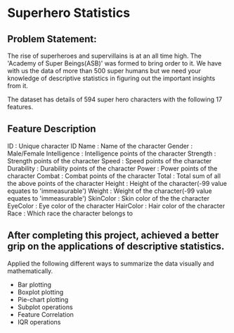# Superhero Statistics
## Problem Statement:
The rise of superheroes and supervillains is at an all time high. The 'Academy of Super Beings(ASB)' was formed to bring order to it. We have with us the data of more than 500 super humans but we need your knowledge of descriptive statistics in figuring out the important insights from it.

The dataset has details of 594 super hero characters with the following 17 features.

## Feature	Description
ID :	Unique character ID
Name :	Name of the character
Gender :	Male/Female
Intelligence :	Intelligence points of the character
Strength :	Strength points of the character
Speed :	Speed points of the character
Durability :	Durability points of the character
Power :	Power points of the character
Combat :	Combat points of the character
Total :	Total sum of all the above points of the character
Height :	Height of the character(-99 value equates to 'immeasurable')
Weight :	Weight of the character(-99 value equates to 'immeasurable')
SkinColor :	Skin color of the the character
EyeColor :	Eye color of the character
HairColor :	Hair color of the character
Race :	Which race the character belongs to

## After completing this project, achieved a better grip on the applications of descriptive statistics. 
Applied the following different ways to summarize the data visually and mathematically.
* Bar plotting
* Boxplot plotting
* Pie-chart plotting
* Subplot operations
* Feature Correlation
* IQR operations
